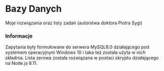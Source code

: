 # Bazy Danych

Moje rozwiązania oraz listy zadań (autorstwa doktora Piotra Sygi)

### Informacje

Zapytania były formułowane do serwera MySQL8.0 działającego pod systemem operacyjnym Windows 10 i taka też została użyta w nich składnia. Lista zerowa została rozwiązana w postaci skryptu działającego na Node.js 8.11.